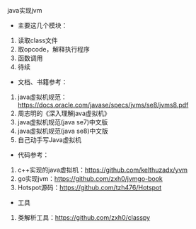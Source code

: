 java实现jvm
-  主要这几个模块：
1. 读取class文件
2. 取opcode，解释执行程序
3. 函数调用
4. 待续

- 文档、书籍参考：
1. java虚拟机规范：https://docs.oracle.com/javase/specs/jvms/se8/jvms8.pdf
2. 周志明的《深入理解java虚拟机》
3. java虚拟机规范(java se7)中文版
4. java虚拟机规范(java se8)中文版
5. 自己动手写Java虚拟机

- 代码参考：
1. c++实现的java虚拟机：https://github.com/kelthuzadx/yvm
2. go实现jvm：https://github.com/zxh0/jvmgo-book
3. Hotspot源码：https://github.com/tzh476/Hotspot

- 工具
1. 类解析工具：https://github.com/zxh0/classpy
